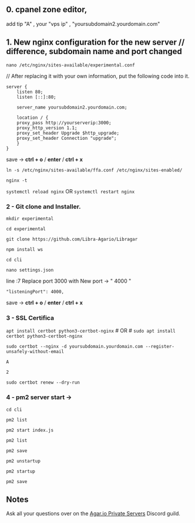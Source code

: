 ## 0. cpanel zone editor,

add tip "A" , your "vps ip" , "yoursubdomain2.yourdomain.com"
 
## 1. New nginx configuration for the new server // difference, subdomain name and port changed

`nano /etc/nginx/sites-available/experimental.conf` 

// After replacing it with your own information, put the following code into it.

	server {
		listen 80;
		listen [::]:80;

		server_name yoursubdomain2.yourdomain.com;

		location / {
		proxy_pass http://yourserverip:3000;
		proxy_http_version 1.1;
		proxy_set_header Upgrade $http_upgrade;
		proxy_set_header Connection "upgrade";
		}
	}


save -> <b>ctrl + o</b> / <b>enter</b> /<b> ctrl + x</b>

`ln -s /etc/nginx/sites-available/ffa.conf /etc/nginx/sites-enabled/`

`nginx -t`

`systemctl reload nginx` OR `systemctl restart nginx` 


### 2 - Git clone and Installer.

`mkdir experimental`

`cd experimental`

`git clone https://github.com/Libra-Agario/Libragar`

`npm install ws`

`cd cli`

`nano settings.json`


line :7 Replace port 3000 with New port -> " 4000 " 


    "listeningPort": 4000,


save -> <b>ctrl + o</b> / <b>enter</b> /<b> ctrl + x</b>


### 3 - SSL Certifica


`apt install certbot python3-certbot-nginx` # OR # `sudo apt install certbot python3-certbot-nginx`

`sudo certbot --nginx -d yoursubdomain.yourdomain.com --register-unsafely-without-email`

`A`

`2`

`sudo certbot renew --dry-run`


### 4 - pm2 server start -> 

`cd cli`

`pm2 list`

`pm2 start index.js`

`pm2 list`

`pm2 save`



`pm2 unstartup` 

`pm2 startup`

`pm2 save`



 ## Notes
 
 Ask all your questions over on the [Agar.io Private Servers](https://discord.gg/66X2ESb) Discord guild.
